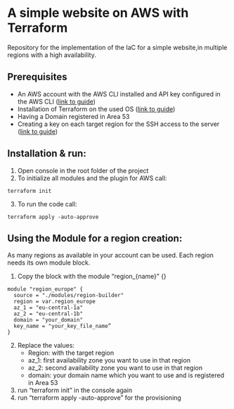 # A simple website on AWS with Terraform

Repository for the implementation of the IaC for a simple website,in multiple regions with a high availability.

## Prerequisites

* An AWS account with the AWS CLI installed and API key configured in the AWS CLI ([link to guide](https://docs.aws.amazon.com/cli/latest/userguide/getting-started-install.html))
* Installation of Terraform on the used OS ([link to guide](https://developer.hashicorp.com/terraform/tutorials/aws-get-started/install-cli))
* Having a Domain registered in Area 53
* Creating a key on each target region for the SSH access to the server ([link to guide](https://docs.aws.amazon.com/AWSEC2/latest/UserGuide/create-key-pairs.html))

## Installation & run:
1. Open console in the root folder of the project
2. To initialize all modules and the plugin for AWS call:
  ```
  terraform init
  ```
3. To run the code call:
  ```
  terraform apply -auto-approve
  ```

## Using the Module for a region creation:
As many regions as available in your account can be used. Each region needs its own module block.
1. Copy the block with the module “region_{name}” {}

```
module "region_europe" {
  source = "./modules/region-builder"
  region = var.region_europe
  az_1 = "eu-central-1a"
  az_2 = "eu-central-1b"
  domain = "your_domain"
  key_name = "your_key_file_name”
}
```

2. Replace the values:
   - Region: with the target region
   - az_1: first availability zone you want to use in that region
   - az_2: second availability zone you want to use in that region
   - domain: your domain name which you want to use and is registered in Area 53
3. run “terraform init” in the console again
4. run “terraform apply -auto-approve” for the provisioning
